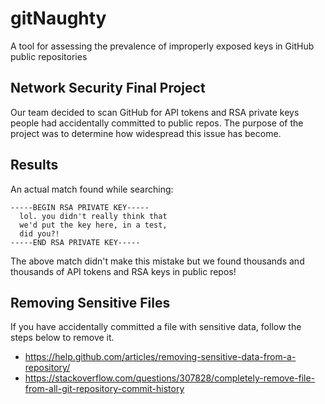 # gitNaughty
A tool for assessing the prevalence of improperly exposed keys in GitHub public repositories

## Network Security Final Project
Our team decided to scan GitHub for API tokens and RSA private keys people had accidentally committed to public repos. The purpose of the project was to determine how widespread this issue has become.

## Results
An actual match found while searching:

```
-----BEGIN RSA PRIVATE KEY-----
  lol. you didn't really think that
  we'd put the key here, in a test,
  did you?!
-----END RSA PRIVATE KEY-----
```

The above match didn't make this mistake but we found thousands and thousands of API tokens and RSA keys in public repos!

## Removing Sensitive Files
If you have accidentally committed a file with sensitive data, follow the steps below to remove it.

- https://help.github.com/articles/removing-sensitive-data-from-a-repository/
- https://stackoverflow.com/questions/307828/completely-remove-file-from-all-git-repository-commit-history
